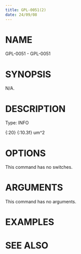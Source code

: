 ```yaml
---
title: GPL-0051(2)
date: 24/09/08
---
```


# NAME

GPL-0051 - GPL-0051

# SYNOPSIS

N/A.

# DESCRIPTION

Type: INFO

{:20} {:10.3f} um^2

# OPTIONS

This command has no switches.

# ARGUMENTS

This command has no arguments.

# EXAMPLES

# SEE ALSO
